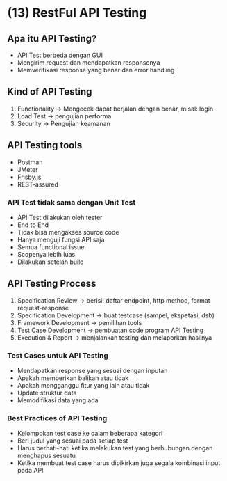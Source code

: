 # (13) RestFul API Testing

## Apa itu API Testing?
- API Test berbeda dengan GUI
- Mengirim request dan mendapatkan responsenya
- Memverifikasi response yang benar dan error handling

## Kind of API Testing
1. Functionality -> Mengecek dapat berjalan dengan benar, misal: login
2. Load Test -> pengujian performa
3. Security -> Pengujian keamanan

## API Testing tools
- Postman
- JMeter
- Frisby.js
- REST-assured

### API Test tidak sama dengan Unit Test
- API Test dilakukan oleh tester
- End to End
- Tidak bisa mengakses source code
- Hanya menguji fungsi API saja
- Semua functional issue
- Scopenya lebih luas
- Dilakukan setelah build

## API Testing Process
1. Specification Review -> berisi: daftar endpoint, http method, format request-response 
2. Specification Development -> buat testcase (sampel, ekspetasi, dsb)
3. Framework Development -> pemilihan tools
4. Test Case Development -> pembuatan code program API Testing
5. Execution & Report -> menjalankan testing dan melaporkan hasilnya

### Test Cases untuk API Testing
- Mendapatkan response yang sesuai dengan inputan
- Apakah memberikan balikan atau tidak
- Apakah mengganggu fitur yang lain atau tidak
- Update struktur data
- Memodifikasi data yang ada

### Best Practices of API Testing
- Kelompokan test case ke dalam beberapa kategori
- Beri judul yang sesuai pada setiap test
- Harus berhati-hati ketika melakukan test yang berhubungan dengan menghapus sesuatu
- Ketika membuat test case harus dipikirkan juga segala kombinasi input pada API